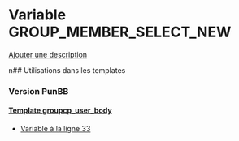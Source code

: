 # Variable GROUP_MEMBER_SELECT_NEW
[Ajouter une description](https://fa-tvars.appspot.com/GROUP_MEMBER_SELECT_NEW)

n## Utilisations dans les templates

### Version PunBB

#### [Template groupcp_user_body](punbb/groupcp_user_body.md)
* [Variable à la ligne 33](../punbb/groupcp_user_body.tpl#L33)